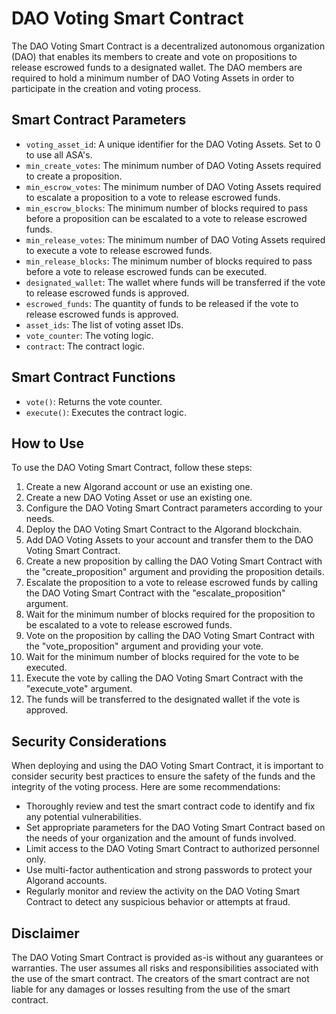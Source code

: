# DAO Voting Smart Contract

The DAO Voting Smart Contract is a decentralized autonomous organization (DAO) that enables its members to create and vote on propositions to release escrowed funds to a designated wallet. The DAO members are required to hold a minimum number of DAO Voting Assets in order to participate in the creation and voting process.

## Smart Contract Parameters

- `voting_asset_id`: A unique identifier for the DAO Voting Assets. Set to 0 to use all ASA's.
- `min_create_votes`: The minimum number of DAO Voting Assets required to create a proposition.
- `min_escrow_votes`: The minimum number of DAO Voting Assets required to escalate a proposition to a vote to release escrowed funds.
- `min_escrow_blocks`: The minimum number of blocks required to pass before a proposition can be escalated to a vote to release escrowed funds.
- `min_release_votes`: The minimum number of DAO Voting Assets required to execute a vote to release escrowed funds.
- `min_release_blocks`: The minimum number of blocks required to pass before a vote to release escrowed funds can be executed.
- `designated_wallet`: The wallet where funds will be transferred if the vote to release escrowed funds is approved.
- `escrowed_funds`: The quantity of funds to be released if the vote to release escrowed funds is approved.
- `asset_ids`: The list of voting asset IDs.
- `vote_counter`: The voting logic.
- `contract`: The contract logic.

## Smart Contract Functions

- `vote()`: Returns the vote counter.
- `execute()`: Executes the contract logic.

## How to Use

To use the DAO Voting Smart Contract, follow these steps:

1. Create a new Algorand account or use an existing one.
2. Create a new DAO Voting Asset or use an existing one.
3. Configure the DAO Voting Smart Contract parameters according to your needs.
4. Deploy the DAO Voting Smart Contract to the Algorand blockchain.
5. Add DAO Voting Assets to your account and transfer them to the DAO Voting Smart Contract.
6. Create a new proposition by calling the DAO Voting Smart Contract with the "create_proposition" argument and providing the proposition details.
7. Escalate the proposition to a vote to release escrowed funds by calling the DAO Voting Smart Contract with the "escalate_proposition" argument.
8. Wait for the minimum number of blocks required for the proposition to be escalated to a vote to release escrowed funds.
9. Vote on the proposition by calling the DAO Voting Smart Contract with the "vote_proposition" argument and providing your vote.
10. Wait for the minimum number of blocks required for the vote to be executed.
11. Execute the vote by calling the DAO Voting Smart Contract with the "execute_vote" argument.
12. The funds will be transferred to the designated wallet if the vote is approved.

## Security Considerations

When deploying and using the DAO Voting Smart Contract, it is important to consider security best practices to ensure the safety of the funds and the integrity of the voting process. Here are some recommendations:

- Thoroughly review and test the smart contract code to identify and fix any potential vulnerabilities.
- Set appropriate parameters for the DAO Voting Smart Contract based on the needs of your organization and the amount of funds involved.
- Limit access to the DAO Voting Smart Contract to authorized personnel only.
- Use multi-factor authentication and strong passwords to protect your Algorand accounts.
- Regularly monitor and review the activity on the DAO Voting Smart Contract to detect any suspicious behavior or attempts at fraud.

## Disclaimer

The DAO Voting Smart Contract is provided as-is without any guarantees or warranties. The user assumes all risks and responsibilities associated with the use of the smart contract. The creators of the smart contract are not liable for any damages or losses resulting from the use of the smart contract.

